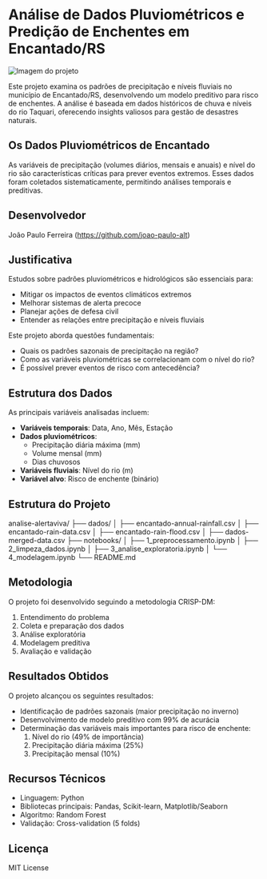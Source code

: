 # Análise de Dados Pluviométricos e Predição de Enchentes em Encantado/RS
![Imagem do projeto](https://th.bing.com/th/id/R.ac134a956faa4f11701812f2d4da86b5?rik=3c00S1MQyjke9g&riu=http%3a%2f%2ffolhapopular.info%2fwp-content%2fuploads%2f2020%2f07%2fWhatsApp-Image-2020-07-08-at-13.52.12.jpeg&ehk=Ff5LlfLksX%2bZrMif4hLuify22yAmbL%2fhI3DZItWEv1A%3d&risl=&pid=ImgRaw&r=0)

Este projeto examina os padrões de precipitação e níveis fluviais no município de Encantado/RS, desenvolvendo um modelo preditivo para risco de enchentes. A análise é baseada em dados históricos de chuva e níveis do rio Taquari, oferecendo insights valiosos para gestão de desastres naturais.

## Os Dados Pluviométricos de Encantado
As variáveis de precipitação (volumes diários, mensais e anuais) e nível do rio são características críticas para prever eventos extremos. Esses dados foram coletados sistematicamente, permitindo análises temporais e preditivas.

## Desenvolvedor
João Paulo Ferreira (https://github.com/joao-paulo-alt)

## Justificativa
Estudos sobre padrões pluviométricos e hidrológicos são essenciais para:
- Mitigar os impactos de eventos climáticos extremos
- Melhorar sistemas de alerta precoce
- Planejar ações de defesa civil
- Entender as relações entre precipitação e níveis fluviais

Este projeto aborda questões fundamentais:
- Quais os padrões sazonais de precipitação na região?
- Como as variáveis pluviométricas se correlacionam com o nível do rio?
- É possível prever eventos de risco com antecedência?

## Estrutura dos Dados
As principais variáveis analisadas incluem:
- **Variáveis temporais**: Data, Ano, Mês, Estação
- **Dados pluviométricos**: 
  - Precipitação diária máxima (mm)
  - Volume mensal (mm)
  - Dias chuvosos
- **Variáveis fluviais**: Nível do rio (m)
- **Variável alvo**: Risco de enchente (binário)

## Estrutura do Projeto
analise-alertaviva/
├── dados/
│   ├── encantado-annual-rainfall.csv
│   ├── encantado-rain-data.csv
│   ├── encantado-rain-flood.csv
│   ├── dados-merged-data.csv
├── notebooks/
│   ├── 1_preprocessamento.ipynb
│   ├── 2_limpeza_dados.ipynb
│   ├── 3_analise_exploratoria.ipynb
│   └── 4_modelagem.ipynb
└── README.md

## Metodologia
O projeto foi desenvolvido seguindo a metodologia CRISP-DM:
1. Entendimento do problema
2. Coleta e preparação dos dados
3. Análise exploratória
4. Modelagem preditiva
5. Avaliação e validação

## Resultados Obtidos
O projeto alcançou os seguintes resultados:
- Identificação de padrões sazonais (maior precipitação no inverno)
- Desenvolvimento de modelo preditivo com 99% de acurácia
- Determinação das variáveis mais importantes para risco de enchente:
  1. Nível do rio (49% de importância)
  2. Precipitação diária máxima (25%)
  3. Precipitação mensal (10%)

## Recursos Técnicos
- Linguagem: Python
- Bibliotecas principais: Pandas, Scikit-learn, Matplotlib/Seaborn
- Algoritmo: Random Forest
- Validação: Cross-validation (5 folds)

## Licença
MIT License